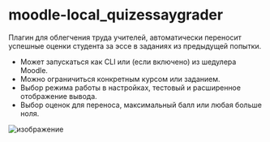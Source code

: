 # moodle-local_quizessaygrader

Плагин для облегчения труда учителей, автоматически переносит успешные оценки студента за эссе в заданиях из предыдущей попытки.

- Может запускаться как CLI или (если включено) из шедулера Moodle.
- Можно ограничиться конкретным курсом или заданием.
- Выбор режима работы в настройках, тестовый и расширенное отображение вывода.
- Выбор оценок для переноса, максимальный балл или любая больше ноля. 

![изображение](https://github.com/user-attachments/assets/fb87d08c-0ba1-45ea-a8d8-2d9de1510fb6)
